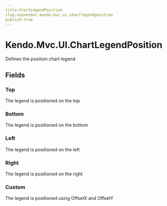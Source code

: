 ```yaml
---
title:ChartLegendPosition
slug:aspnetmvc-kendo.mvc.ui.chartlegendposition
publish:true
---
```


# Kendo.Mvc.UI.ChartLegendPosition

Defines the position chart legend

## Fields

### Top
The legend is positioned on the top

### Bottom
The legend is positioned on the bottom

### Left
The legend is positioned on the left

### Right
The legend is positioned on the right

### Custom
The legend is positioned using OffsetX and OffsetY